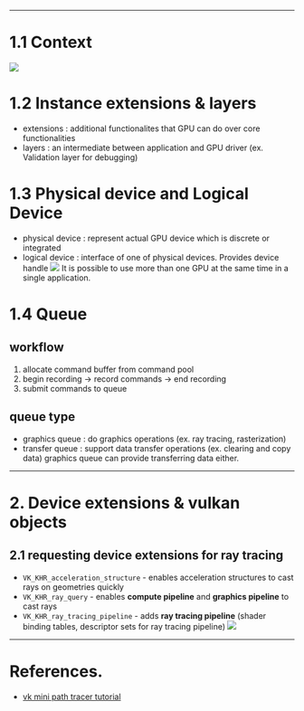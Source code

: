 
---
# 1.1 Context
![](../../../../../../images/Pasted%20image%2020240501091831.png)

# 1.2 Instance extensions & layers

- extensions : additional functionalites that GPU can do over core functionalities
- layers : an intermediate between application and GPU driver (ex. Validation layer for debugging)

# 1.3 Physical device and Logical Device
- physical device : represent actual GPU device which is discrete or integrated
- logical device : interface of one of physical devices. Provides device handle
![](../../../../../../images/Pasted%20image%2020240501093100.png)
It is possible to use more than one GPU at the same time in a single application.

# 1.4 Queue
## workflow
1. allocate command buffer from command pool
2. begin recording -> record commands -> end recording
3. submit commands to queue

## queue type
- graphics queue : do graphics operations (ex. ray tracing, rasterization)
- transfer queue : support data transfer operations (ex. clearing and copy data)
	graphics queue can provide transferring data either.

---

# 2. Device extensions & vulkan objects

## 2.1 requesting device extensions for ray tracing

- `VK_KHR_acceleration_structure` - enables acceleration structures to cast rays on geometries quickly
- `VK_KHR_ray_query` - enables **compute pipeline** and **graphics pipeline** to cast rays
- `VK_KHR_ray_tracing_pipeline` - adds **ray tracing pipeline** (shader binding tables, descriptor sets for ray tracing pipeline)
![](../../../../../../images/Pasted%20image%2020240501095749.png)


---






# References.
- [vk mini path tracer tutorial](https://nvpro-samples.github.io/vk_mini_path_tracer/index.html#deviceextensionsandvulkanobjects/requestingdeviceextensions)